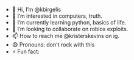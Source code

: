 - 👋 Hi, I’m @kbirgelis
- 👀 I’m interested in computers, truth.
- 🌱 I’m currently learning python, basics of life.
- 💞️ I’m looking to collaborate on roblox exploits.
- 📫 How to reach me @kristerskevins on ig.
- 😄 Pronouns: don't rock with this
- ⚡ Fun fact: 

<!---
kbirgelis/kbirgelis is a ✨ special ✨ repository because its `README.md` (this file) appears on your GitHub profile.
You can click the Preview link to take a look at your changes.
--->
